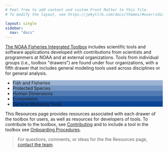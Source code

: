 ```yaml
---
# Feel free to add content and custom Front Matter to this file.
# To modify the layout, see https://jekyllrb.com/docs/themes/#overriding-theme-defaults

layout: single
sidebar:
  nav: "docs"
---
```

[The NOAA Fisheries Integrated Toolbox](https://noaa-fisheries-integrated-toolbox.github.io/) includes scientific tools and software applications developed with contributions from scientists and programmers at NOAA and at external organizations. Tools from individual groups (i.e., toolbox "drawers") are found under four organizations, with a fifth drawer that includes general modeling tools used across disciplines or for general analysis.

<ul class ="tools_list">
    <li style="background:rgba(10,69,149,0.4);" >Fish and Fisheries</li>
    <li style="background:rgba(10,69,149,.55);" >Protected Species</li>
    <li style="background:rgba(10,69,149,.7);" >Human Dimensions</li>
    <li style="background:rgba(10,69,149,.85);" >Ecosystems</li>
  <li style="background:#0a4595;" >General Modeling Tools</li>
</ul>

This Resources page provides resources associated with each drawer of the toolbox for users, as well as resources for developers of tools. To contribute to the toolbox, see [Contributing](https://noaa-fisheries-integrated-toolbox.github.io/resources/onboarding/contributing/) and to include a tool in the toolbox see [Onboarding Procedures](https://noaa-fisheries-integrated-toolbox.github.io/resources/onboarding/overview/).

> For questions, comments, or ideas for the the Resources page, [contact the team](https://noaa-fisheries-integrated-toolbox.github.io/resources/onboarding/contact/).
